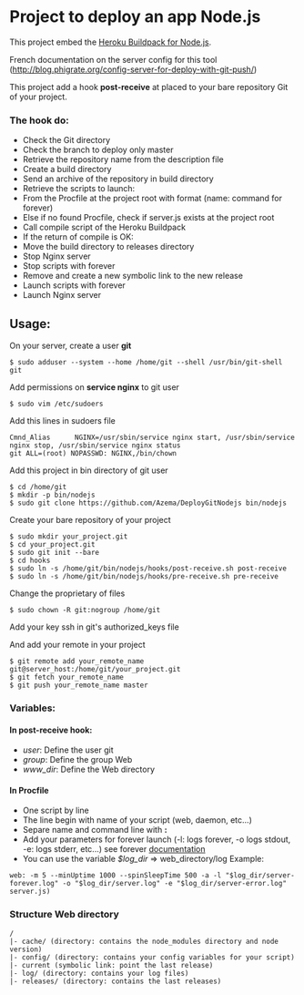 # Project to deploy an app Node.js
This project embed the [Heroku Buildpack for Node.js](https://github.com/heroku/heroku-buildpack-nodejs).

French documentation on the server config for this tool (http://blog.phigrate.org/config-server-for-deploy-with-git-push/)

This project add a hook **post-receive** at placed to your bare repository Git of your project.
### The hook do:
* Check the Git directory
* Check the branch to deploy only master
* Retrieve the repository name from the description file
* Create a build directory
* Send an archive of the repository in build directory
* Retrieve the scripts to launch:
 * From the Procfile at the project root with format (name: command for forever) 
 * Else if no found Procfile, check if server.js exists at the project root
* Call compile script of the Heroku Buildpack
* If the return of compile is OK:
 * Move the build directory to releases directory
 * Stop Nginx server
 * Stop scripts with forever
 * Remove and create a new symbolic link to the new release
 * Launch scripts with forever
 * Launch Nginx server

## Usage:

On your server, create a user **git**
```
$ sudo adduser --system --home /home/git --shell /usr/bin/git-shell git
```

Add permissions on **service nginx** to git user
```
$ sudo vim /etc/sudoers
```
Add this lines in sudoers file
```
Cmnd_Alias      NGINX=/usr/sbin/service nginx start, /usr/sbin/service nginx stop, /usr/sbin/service nginx status
git ALL=(root) NOPASSWD: NGINX,/bin/chown
```

Add this project in bin directory of git user
```
$ cd /home/git
$ mkdir -p bin/nodejs
$ sudo git clone https://github.com/Azema/DeployGitNodejs bin/nodejs
```

Create your bare repository of your project
```
$ sudo mkdir your_project.git
$ cd your_project.git
$ sudo git init --bare
$ cd hooks
$ sudo ln -s /home/git/bin/nodejs/hooks/post-receive.sh post-receive
$ sudo ln -s /home/git/bin/nodejs/hooks/pre-receive.sh pre-receive
```

Change the proprietary of files
```
$ sudo chown -R git:nogroup /home/git
```

Add your key ssh in git's authorized_keys file

And add your remote in your project
```
$ git remote add your_remote_name git@server_host:/home/git/your_project.git
$ git fetch your_remote_name
$ git push your_remote_name master
```

### Variables:
#### In post-receive hook:
* _user_: Define the user git
* _group_: Define the group Web
* _www_dir_: Define the Web directory

#### In Procfile
* One script by line
* The line begin with name of your script (web, daemon, etc...)
* Separe name and command line with **:**
* Add your parameters for forever launch (-l: logs forever, -o logs stdout, -e: logs stderr, etc...) see forever [documentation](https://github.com/nodejitsu/forever)
* You can use the variable _$log_dir_ => web_directory/log
Example:
```
web: -m 5 --minUptime 1000 --spinSleepTime 500 -a -l "$log_dir/server-forever.log" -o "$log_dir/server.log" -e "$log_dir/server-error.log" server.js) 
```

### Structure Web directory
```
/
|- cache/ (directory: contains the node_modules directory and node version)
|- config/ (directory: contains your config variables for your script)
|- current (symbolic link: point the last release)
|- log/ (directory: contains your log files)
|- releases/ (directory: contains the last releases)
```
